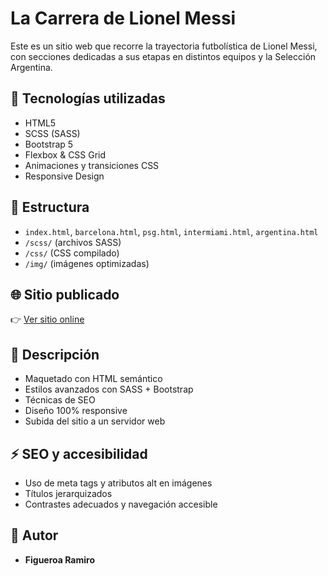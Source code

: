 # La Carrera de Lionel Messi

Este es un sitio web que recorre la trayectoria futbolística de Lionel Messi, con secciones dedicadas a sus etapas en distintos equipos y la Selección Argentina.

## 🚀 Tecnologías utilizadas
- HTML5
- SCSS (SASS)
- Bootstrap 5
- Flexbox & CSS Grid
- Animaciones y transiciones CSS
- Responsive Design

## 📁 Estructura
- `index.html`, `barcelona.html`, `psg.html`, `intermiami.html`, `argentina.html`
- `/scss/` (archivos SASS)
- `/css/` (CSS compilado)
- `/img/` (imágenes optimizadas)

## 🌐 Sitio publicado
👉 [Ver sitio online](https://TU_LINK_DEL_HOSTING)

## 📌 Descripción
- Maquetado con HTML semántico
- Estilos avanzados con SASS + Bootstrap
- Técnicas de SEO
- Diseño 100% responsive
- Subida del sitio a un servidor web

## ⚡ SEO y accesibilidad
- Uso de meta tags y atributos alt en imágenes
- Títulos jerarquizados
- Contrastes adecuados y navegación accesible

## 📝 Autor
- **Figueroa Ramiro**
